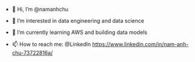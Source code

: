 - 👋 Hi, I’m @namanhchu
- 👀 I’m interested in data engineering and data science
- 🌱 I’m currently learning AWS and building data models

- 📫 How to reach me:
@LinkedIn https://www.linkedin.com/in/nam-anh-chu-73722816a/


